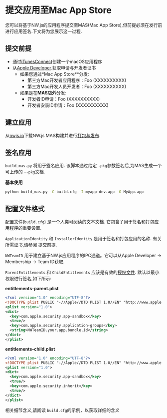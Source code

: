 # 提交应用至Mac App Store

您可以将基于NW.js的应用程序提交至MAS(Mac App Store),但前提必须在发行前进行应用签名.下文将为您展示这一过程.

## 提交前提

* 通过[iTunesConnect](https://itunesconnect.apple.com)创建一个macOS应用程序
* 从[Apple Developer](https://developer.apple.com).获取申请与开发者证书
    - 如果您通过*Mac App Store**分发:
        + 第三方Mac开发者应用程序：Foo (XXXXXXXXXX)
        + 第三方Mac开发人员开发者：Foo (XXXXXXXXXX)
    - 如果是在**MAS店外**分发:
        + 开发者ID申请：Foo (XXXXXXXXXX)
        + 开发者安装ID申请：Foo (XXXXXXXXXX)

## 建立应用

从[nwjs.io](http://dl.nwjs.io/v0.19.5-mas-beta/)下载NW.js MAS构建并进行[打包与发布](../Package-and-Distribute.md).         

## 签名应用

 `build_mas.py` 将用于签名应用. 该脚本通过给定 `.pkg`参数签名后,为MAS生成一个可上传的 `--pkg`文档.

 **基本使用**
 
```bash
python build_mas.py -C build.cfg -I myapp-dev.app -O MyApp.app
```

## 配置文件格式

配置文件(`build.cfg`) 是一个人类可阅读的文本文档. 它包含了用于签名和打包应用程序的重要设置.

 `ApplicationIdentity` 和 `InstallerIdentity` 是用于签名和打包应用的名称. 有关所需证书,请参阅 [提交前提](#prerequisits).      
 
 `NWTeamID` 用于建立基于NW.js应用程序的IPC通道。它可以从Apple Developer -> Membership -> Team ID获取.

`ParentEntitlements` 和 `ChildEntitlements` 应该是有效的[授权文件](https://developer.apple.com/library/content/documentation/Miscellaneous/Reference/EntitlementKeyReference/Chapters/AboutEntitlements.html). 默认以最小权限进行签名,如下所示:

**entitlements-parent.plist**

```xml
<?xml version="1.0" encoding="UTF-8"?>
<!DOCTYPE plist PUBLIC "-//Apple//DTD PLIST 1.0//EN" "http://www.apple.com/DTDs/PropertyList-1.0.dtd">
<plist version="1.0">
<dict>
  <key>com.apple.security.app-sandbox</key>
  <true/>
  <key>com.apple.security.application-groups</key>
  <string>NWTeamID.your.app.bundle.id</string>
</dict>
</plist>
```

**entitlements-child.plist**

```xml
<?xml version="1.0" encoding="UTF-8"?>
<!DOCTYPE plist PUBLIC "-//Apple//DTD PLIST 1.0//EN" "http://www.apple.com/DTDs/PropertyList-1.0.dtd">
<plist version="1.0">
<dict>
  <key>com.apple.security.app-sandbox</key>
  <true/>
  <key>com.apple.security.inherit</key>
  <true/>
</dict>
</plist>
```

相关细节含义,请阅读 `build.cfg`的示例，以获取详细的含义